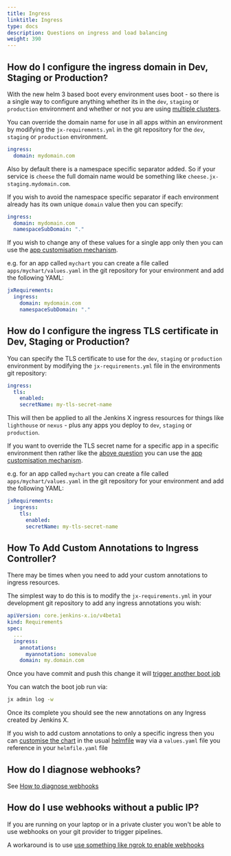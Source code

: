 ```yaml
---
title: Ingress
linktitle: Ingress 
type: docs
description: Questions on ingress and load balancing
weight: 390
---
```


## How do I configure the ingress domain in Dev, Staging or Production?

With the new helm 3 based boot every environment uses boot - so there is a single way to configure anything whether its in the `dev`, `staging` or `production` environment and whether or not you are using [multiple clusters](/v3/guides/multi-cluster/).

You can override the domain name for use in all apps within an environment by modifying the `jx-requirements.yml` in the git repository for the `dev`, `staging` or `production` environment.

```yaml 
ingress:
  domain: mydomain.com 
```

Also by default there is a namespace specific separator added. So if your service is `cheese` the full domain name would be something like `cheese.jx-staging.mydomain.com`.

If you wish to avoid the namespace specific separator if each environment already has its own unique `domain` value then you can specify:

```yaml 
ingress:
  domain: mydomain.com  
  namespaceSubDomain: "."
```

If you wish to change any of these values for a single app only then you can use the [app customisation mechanism](/v3/develop/apps/#customising-charts).

e.g. for an app called `mychart` you can create a file called `apps/mychart/values.yaml` in the git repository for your environment and add the following YAML:

```yaml 
jxRequirements:
  ingress:
    domain: mydomain.com  
    namespaceSubDomain: "."
```



## How do I configure the ingress TLS certificate in Dev, Staging or Production?

You can specify the TLS certificate to use for the `dev`, `staging` or `production` environment by modifying the `jx-requirements.yml` file in the environments git repository:


```yaml 
ingress: 
  tls:
    enabled:
    secretName: my-tls-secret-name
```

This will then be applied to all the Jenkins X ingress resources for things like `lighthouse` or `nexus` - plus any apps you deploy to `dev`, `staging` or `production`.

If you want to override the TLS secret name for a specific app in a specific environment then rather like the [above question](#how-do-i-configure-the-ingress-domain-in-dev-staging-or-production) you can use the [app customisation mechanism](/v3/develop/apps/#customising-charts).
 
e.g. for an app called `mychart` you can create a file called `apps/mychart/values.yaml` in the git repository for your environment and add the following YAML:
                                                                                                                                        
```yaml 
jxRequirements:
  ingress:
    tls:
      enabled:
      secretName: my-tls-secret-name
```


## How To Add Custom Annotations to Ingress Controller?

There may be times when you need to add your custom annotations to ingress resources.

The simplest way to do this is to modify the `jx-requirements.yml` in your development git repository to add any ingress annotations you wish:


```yaml
apiVersion: core.jenkins-x.io/v4beta1
kind: Requirements
spec:
  ...
  ingress:
    annotations:
      myannotation: somevalue
    domain: my.domain.com
```

Once you have commit and push this change it will [trigger another boot job](/v3/about/how-it-works/#boot-job)

You can watch the boot job run via:

```bash 
jx admin log -w
```

Once its complete you should see the new annotations on any Ingress created by Jenkins X.

If you wish to add custom annotations to only a specific ingress then you can [customise the chart](/v3/develop/apps/#customising-charts) in the usual [helmfile](https://github.com/roboll/helmfile) way via a `values.yaml` file you reference in your `helmfile.yaml` file


## How do I diagnose webhooks?

See [How to diagnose webhooks](/v3/admin/troubleshooting/webhooks/)

## How do I use webhooks without a public IP?

If you are running on your laptop or in a private cluster you won't be able to use webhooks on your git provider to trigger pipelines.

A workaround is to use [use something like ngrok to enable webhooks](/v3/admin/platforms/on-premises/webhooks/)
